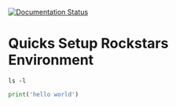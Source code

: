 [![Documentation Status](https://readthedocs.org/projects/rockstars-setup/badge/?version=latest)](https://rockstars-setup.readthedocs.io/en/latest/?badge=latest)


# Quicks Setup Rockstars Environment

```shell
ls -l
```

```python
print('hello world')
```